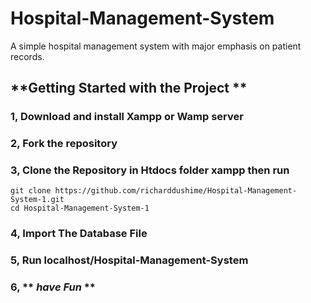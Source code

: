 # Hospital-Management-System
A simple hospital management system with major emphasis on patient records.

## **Getting Started with the Project **

### 1, Download and install Xampp or Wamp  server 

### 2, Fork the repository

### 3, Clone the Repository in Htdocs folder  xampp then run 
```
git clone https://github.com/richarddushime/Hospital-Management-System-1.git
cd Hospital-Management-System-1

```

### 4, Import The Database File 

### 5, Run localhost/Hospital-Management-System 

### 6, ** _have Fun_ **
